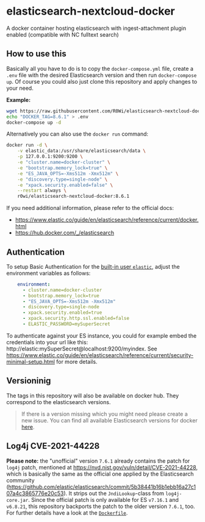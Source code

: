 # elasticsearch-nextcloud-docker
A docker container hosting elasticsearch with ingest-attachment plugin enabled (compatible with NC fulltext search)

## How to use this
Basically all you have to do is to copy the `docker-compose.yml` file, create a `.env` file with the desired Elasticsearch version and then run `docker-compose up`. Of course you could also just clone this repository and apply changes to your need.

**Example:**

```bash
wget https://raw.githubusercontent.com/R0Wi/elasticsearch-nextcloud-docker/master/docker-compose.yml
echo "DOCKER_TAG=8.6.1" > .env
docker-compose up -d
```

Alternatively you can also use the `docker run` command:

```bash
docker run -d \
    -v elastic_data:/usr/share/elasticsearch/data \
    -p 127.0.0.1:9200:9200 \
    -e "cluster.name=docker-cluster" \
    -e "bootstrap.memory_lock=true" \
    -e "ES_JAVA_OPTS=-Xms512m -Xmx512m" \
    -e "discovery.type=single-node" \
    -e "xpack.security.enabled=false" \
    --restart always \
    r0wi/elasticsearch-nextcloud-docker:8.6.1
```

If you need additional information, please refer to the official docs:

* https://www.elastic.co/guide/en/elasticsearch/reference/current/docker.html
* https://hub.docker.com/_/elasticsearch

## Authentication

To setup Basic Authentication for the [built-in user `elastic`](https://www.elastic.co/guide/en/elasticsearch/reference/current/built-in-users.html), adjust the environment variables as follows:

```yaml
    environment:
      - cluster.name=docker-cluster
      - bootstrap.memory_lock=true
      - "ES_JAVA_OPTS=-Xms512m -Xmx512m"
      - discovery.type=single-node
      - xpack.security.enabled=true
      - xpack.security.http.ssl.enabled=false
      - ELASTIC_PASSWORD=mySuperSecret
```

To authenticate against your ES instance, you could for example embed the credentials into your url like this: http://elastic:mySuperSecret@localhost:9200/myindex. See https://www.elastic.co/guide/en/elasticsearch/reference/current/security-minimal-setup.html for more details.

## Versioninig
The tags in this repository will also be available on docker hub. They correspond to the elasticsearch versions.

> If there is a version missing which you might need please create a new issue. You can find all available Elasticsearch versions for docker [here](https://hub.docker.com/_/elasticsearch?tab=tags&page=1&ordering=last_updated).

## Log4j CVE-2021-44228
**Please note:** the "unofficial" version `7.6.1` already contains the patch
for `log4j` patch, mentioned at https://nvd.nist.gov/vuln/detail/CVE-2021-44228, which is basically the same
as the official one applied by the Elasticsearch community (https://github.com/elastic/elasticsearch/commit/5b38441b16b1ebb16a27c107a4c3865776e20c53). It strips out the `JndiLookup`-class from `log4j-core.jar`. Since
the official patch is only available for ES `v7.16.1` and `v6.8.21`, this repository backports the patch
to the older version `7.6.1`, too. For
further details have a look at the [`Dockerfile`](https://github.com/R0Wi/elasticsearch-nextcloud-docker/blob/7.6.1/Dockerfile).